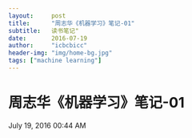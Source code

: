 ```yaml
---
layout:     post
title:      "周志华《机器学习》笔记-01"
subtitle:   读书笔记"
date:       2016-07-19
author:     "icbcbicc"
header-img: "img/home-bg.jpg"
tags: ["machine learning"]
---
```


# 周志华《机器学习》笔记-01
July 19, 2016 00:44 AM


